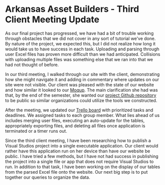 # Arkansas Asset Builders - Third Client Meeting Update

As our final project has progressed, we have had a bit of trouble working through obstacles that we did not cover in any sort of tutorial we've done. By nature of the project, we expected this, but I did not realize how long it would take us to have success in each task. Uploading and parsing through user Excel files has proven more difficult than we had anticipated. Collisions with uploading multiple files was something else that we ran into that we had not thought of before.

In our third meeting, I walked through our site with the client, demonstrating how she might navigate it and adding in commentary where updates on our site were not visible. Our client was pleased with the state of our website and how similar it looked to our [Moqup](https://app.moqups.com/QlPLLm9Sbv/view/page/acbb00fdc). The main clarification she had was that, by the end of the semester, she wanted our [project Github repository](https://github.com/garrettcallyer/ArkansasAssetBuilders) to be public so similar organizations could utilize the tools we constructed.

After the meeting, we updated our [Trello board](https://trello.com/b/T772foPx/ar-asset-builders-csci-340) with prioritized tasks and deadlines. We assigned tasks to each group member. What lies ahead of us includes merging user files, executing an auto-update for the tables, appropriately exporting files, and deleting all files once application is terminated or a timer runs out.

Since the third client meeting, I have been researching how to publish a Visual Studios project into a single executable application. Our client would rather have this application run on her device than have our website be public. I have tried a few methods, but I have not had success in publishing the project into a single file or app that does not require Visual Studios to run. In addition to that task, I have been working on the display of our tables from the parsed Excel file onto the website. Our next big step is to put together our queries to organize the data.
